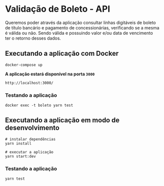 # Validação de Boleto - API

Queremos poder através da aplicação consultar linhas digitáveis de boleto de título bancário e pagamento de concessionárias, verificando se a mesma é válida ou não. Sendo válida e possuindo valor e/ou data de vencimento ter o retorno desses dados.

## Executando a aplicação com Docker

```
docker-compose up
```

**A aplicação estará disponível na porta `3000`**

```
http://localhost:3000/
```

### Testando a aplicação

```
docker exec -t boleto yarn test
```

## Executando a aplicação em modo de desenvolvimento

```
# instalar dependências
yarn install

# executar a aplicação
yarn start:dev
```

### Testando a aplicação

```
yarn test
```
